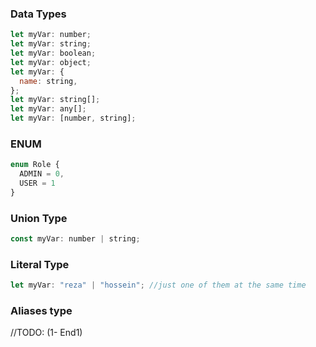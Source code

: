 ### Data Types

```javascript
let myVar: number;
let myVar: string;
let myVar: boolean;
let myVar: object;
let myVar: {
  name: string,
};
let myVar: string[];
let myVar: any[];
let myVar: [number, string];
```

### ENUM

```javascript
enum Role {
  ADMIN = 0,
  USER = 1
}
```

### Union Type

```javascript
const myVar: number | string;
```

### Literal Type

```javascript
let myVar: "reza" | "hossein"; //just one of them at the same time
```

### Aliases type

//TODO: (1- End1)
